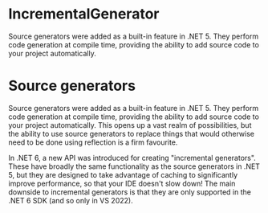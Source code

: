 # IncrementalGenerator
Source generators were added as a built-in feature in .NET 5. They perform code generation at compile time, providing the ability to add source code to your project automatically.

# Source generators
Source generators were added as a built-in feature in .NET 5. They perform code generation at compile time, providing the ability to add source code to your project automatically. This opens up a vast realm of possibilities, but the ability to use source generators to replace things that would otherwise need to be done using reflection is a firm favourite.

In .NET 6, a new API was introduced for creating "incremental generators". These have broadly the same functionality as the source generators in .NET 5, but they are designed to take advantage of caching to significantly improve performance, so that your IDE doesn't slow down! The main downside to incremental generators is that they are only supported in the .NET 6 SDK (and so only in VS 2022).
